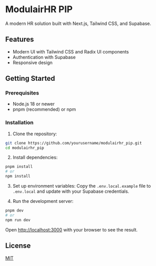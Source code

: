 # ModulairHR PIP

A modern HR solution built with Next.js, Tailwind CSS, and Supabase.

## Features

- Modern UI with Tailwind CSS and Radix UI components
- Authentication with Supabase
- Responsive design

## Getting Started

### Prerequisites

- Node.js 18 or newer
- pnpm (recommended) or npm

### Installation

1. Clone the repository:
```bash
git clone https://github.com/yourusername/modulairhr_pip.git
cd modulairhr_pip
```

2. Install dependencies:
```bash
pnpm install
# or
npm install
```

3. Set up environment variables:
Copy the `.env.local.example` file to `.env.local` and update with your Supabase credentials.

4. Run the development server:
```bash
pnpm dev
# or
npm run dev
```

Open [http://localhost:3000](http://localhost:3000) with your browser to see the result.

## License

[MIT](LICENSE) 